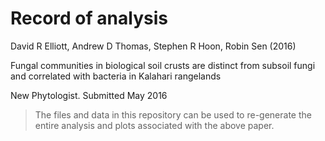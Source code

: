 # Record of analysis
David R Elliott, Andrew D Thomas, Stephen R Hoon, Robin Sen (2016)

Fungal communities in biological soil crusts are distinct from subsoil fungi and correlated with bacteria in Kalahari rangelands

New Phytologist. Submitted May 2016

>The files and data in this repository can be used to re-generate the entire analysis and plots associated with the above paper. 
